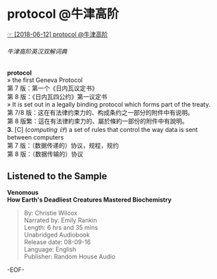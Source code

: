 # protocol @牛津高阶  
[☞ [2018-06-12] protocol @牛津高阶 ](https://mp.weixin.qq.com/s/lynODyacAWcGI_CwX3rgKg)  
  
###### 牛津高阶英汉双解词典  
**protocol**  
» the first Geneva Protocol  
第 7 版：第一个《日内瓦议定书》  
第 8 版：《日内瓦四公约》第一议定书  
» It is set out in a legally binding protocol which forms part of the treaty.  
第 7/8 版：这在有法律约束力的、构成条约之一部分的附件中有说明。  
第 8 版繁：這在有法律約束力的、屬於條約一部份的附件中有說明。  
**3.** [C] (*computing 计*) a set of rules that control the way data is sent between computers  
第 7 版：（数据传递的）协议，规程，规约  
第 8 版：（数据传输的）协议  
  
  
  
## Listened to the Sample  
**Venomous  
How Earth's Deadliest Creatures Mastered Biochemistry**  
>By: Christie Wilcox  
Narrated by: Emily Rankin  
Length: 6 hrs and 35 mins  
Unabridged Audiobook  
Release date: 08-09-16  
Language: English  
Publisher: Random House Audio  
  
-EOF-  

